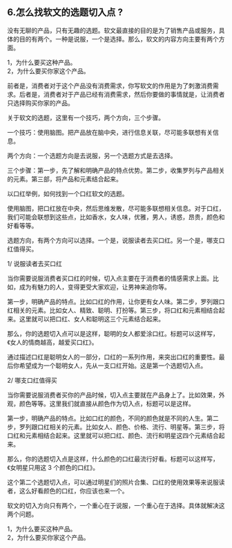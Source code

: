 ## 6.怎么找软文的选题切入点 ?
没有无聊的产品，只有无趣的选题。软文最直接的目的是为了销售产品或服务，具体的目的有两个。一种是说服，一个是选择。那么，软文的内容方向主要有两个方面。


1，为什么要买这种产品。  
2，为什么要买你家这个产品。 


前者是，消费者对于这个产品没有消费需求，你写软文的作用是为了刺激消费需求。后者是，消费者对于产品已经有消费需求，然后你要做的事情就是，让消费者只选择购买你家的产品。


关于软文的选题，这里有一个技巧，两个方向，三个步骤。


一个技巧：使用脑图。把产品放在脑中央，进行信息关联，尽可能多联想有关信息。


两个方向：一个选题方向是去说服，另一个选题方式是去选择。


三个步骤：第一步，先了解和明确产品的特点优势。第二步，收集罗列与产品相关的元素。第三部，将产品和元素结合起来。


以口红举例，如何找到一个口红软文的选题。


使用脑图，把口红放在中央，然后思维发散，尽可能多联想相关信息。对于口红，我们可能会联想到这些点，比如香水，女人味，优雅，男人，诱惑，昂贵，颜色和好看等等。


选题方向，有两个方向可以选择。一个是，说服读者去买口红。另一个是，哪支口红值得买。


1/ 说服读者去买口红


当你需要说服消费者买口红的时候，切入点主要在于消费者的情感需求上面。比如，成为有魅力的人，变得更受大家欢迎，让男神来追你等。


第一步，明确产品的特点。比如口红的作用，让你更有女人味。第二步，罗列跟口红相关的元素。比如女人、精致、聪明、打扮等。第三步，将口红和元素相结合起来。这里就可以把口红、女人和聪明这三个元素结合起来。


那么，你的选题切入点可以是这样，聪明的女人都爱涂口红。标题可以这样写，《女人的情商越高，越爱买口红》。


通过描述口红是聪明女人的一部分，口红的一系列作用，来突出口红的重要性。最后你希望成为一个聪明女人，先从一支口红开始。这是第一个选题切入点。


2/ 哪支口红值得买


当你需要说服消费者买你的产品时候，切入点主要就在产品身上了。比如效果，外观，颜色等等。这里我们就直接从颜色作为切入点，标题可以是这样。


第一步，明确产品的特点。比如口红的颜色，不同的颜色就是不同的人生。第二步，罗列跟口红相关的元素。比如女人、颜色、价格、流行、明星等。第三步，将口红和元素相结合起来。这里就可以把口红、颜色、流行和明星这四个元素结合起来。


那么，你的选题切入点是这样，什么颜色的口红最流行好看。标题可以这样写，《女明星只用这 3 个颜色的口红》。


这个第二个选题切入点，可以通过明星们的照片合集、口红的使用效果等来说服读者，这么好看颜色的口红，你应该也来一个。


软文的切入方向只有两个，一个重心在于说服，一个重心在于选择。具体就解决这两个问题。


1，为什么要买这种产品。  
2，为什么要买你家这个产品。 

